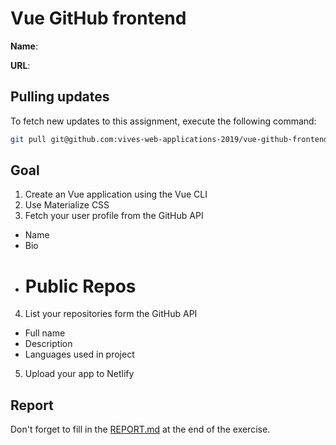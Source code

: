# Vue GitHub frontend

**Name**: <!-- TODO: fill in your full name here, firstname and lastname -->

**URL**: <!-- TODO: paste the full custom domain URL to the solution of this exercise  -->

## Pulling updates

To fetch new updates to this assignment, execute the following command:

```bash
git pull git@github.com:vives-web-applications-2019/vue-github-frontend.git master
```

## Goal

1. Create an Vue application using the Vue CLI
2. Use Materialize CSS
3. Fetch your user profile from the GitHub API
  * Name
  * Bio
  * # Public Repos
4. List your repositories form the GitHub API
  * Full name
  * Description
  * Languages used in project
5. Upload your app to Netlify

## Report

Don't forget to fill in the [REPORT.md](REPORT.md) at the end of the exercise.

